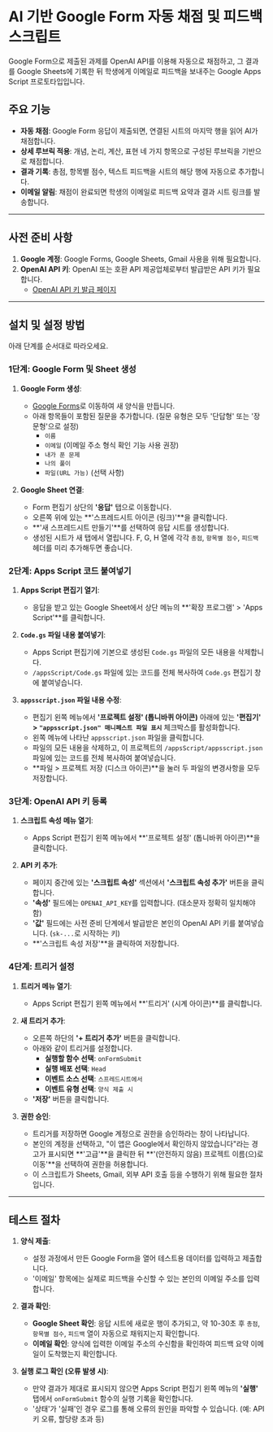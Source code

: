 # AI 기반 Google Form 자동 채점 및 피드백 스크립트

Google Form으로 제출된 과제를 OpenAI API를 이용해 자동으로 채점하고, 그 결과를 Google Sheets에 기록한 뒤 학생에게 이메일로 피드백을 보내주는 Google Apps Script 프로토타입입니다.

## 주요 기능

- **자동 채점**: Google Form 응답이 제출되면, 연결된 시트의 마지막 행을 읽어 AI가 채점합니다.
- **상세 루브릭 적용**: 개념, 논리, 계산, 표현 네 가지 항목으로 구성된 루브릭을 기반으로 채점합니다.
- **결과 기록**: 총점, 항목별 점수, 텍스트 피드백을 시트의 해당 행에 자동으로 추가합니다.
- **이메일 알림**: 채점이 완료되면 학생의 이메일로 피드백 요약과 결과 시트 링크를 발송합니다.

---

## 사전 준비 사항

1.  **Google 계정**: Google Forms, Google Sheets, Gmail 사용을 위해 필요합니다.
2.  **OpenAI API 키**: OpenAI 또는 호환 API 제공업체로부터 발급받은 API 키가 필요합니다.
    - [OpenAI API 키 발급 페이지](https://platform.openai.com/api-keys)

---

## 설치 및 설정 방법

아래 단계를 순서대로 따라오세요.

### 1단계: Google Form 및 Sheet 생성

1.  **Google Form 생성**:
    - [Google Forms](https://forms.google.com/u/0/)로 이동하여 새 양식을 만듭니다.
    - 아래 항목들이 포함된 질문을 추가합니다. (질문 유형은 모두 '단답형' 또는 '장문형'으로 설정)
      - `이름`
      - `이메일` (이메일 주소 형식 확인 기능 사용 권장)
      - `내가 푼 문제`
      - `나의 풀이`
      - `파일(URL 가능)` (선택 사항)

2.  **Google Sheet 연결**:
    - Form 편집기 상단의 **'응답'** 탭으로 이동합니다.
    - 오른쪽 위에 있는 **'스프레드시트 아이콘 (링크)'**을 클릭합니다.
    - **'새 스프레드시트 만들기'**를 선택하여 응답 시트를 생성합니다.
    - 생성된 시트가 새 탭에서 열립니다. F, G, H 열에 각각 `총점`, `항목별 점수`, `피드백` 헤더를 미리 추가해두면 좋습니다.

### 2단계: Apps Script 코드 붙여넣기

1.  **Apps Script 편집기 열기**:
    - 응답을 받고 있는 Google Sheet에서 상단 메뉴의 **'확장 프로그램' > 'Apps Script'**를 클릭합니다.

2.  **`Code.gs` 파일 내용 붙여넣기**:
    - Apps Script 편집기에 기본으로 생성된 `Code.gs` 파일의 모든 내용을 삭제합니다.
    - `/appsScript/Code.gs` 파일에 있는 코드를 전체 복사하여 `Code.gs` 편집기 창에 붙여넣습니다.

3.  **`appsscript.json` 파일 내용 수정**:
    - 편집기 왼쪽 메뉴에서 **'프로젝트 설정' (톱니바퀴 아이콘)** 아래에 있는 **'편집기' > `"appsscript.json" 매니페스트 파일 표시`** 체크박스를 활성화합니다.
    - 왼쪽 메뉴에 나타난 `appsscript.json` 파일을 클릭합니다.
    - 파일의 모든 내용을 삭제하고, 이 프로젝트의 `/appsScript/appsscript.json` 파일에 있는 코드를 전체 복사하여 붙여넣습니다.
    - **파일 > 프로젝트 저장 (디스크 아이콘)**을 눌러 두 파일의 변경사항을 모두 저장합니다.

### 3단계: OpenAI API 키 등록

1.  **스크립트 속성 메뉴 열기**:
    - Apps Script 편집기 왼쪽 메뉴에서 **'프로젝트 설정' (톱니바퀴 아이콘)**을 클릭합니다.

2.  **API 키 추가**:
    - 페이지 중간에 있는 **'스크립트 속성'** 섹션에서 **'스크립트 속성 추가'** 버튼을 클릭합니다.
    - **'속성'** 필드에는 `OPENAI_API_KEY`를 입력합니다. (대소문자 정확히 일치해야 함)
    - **'값'** 필드에는 사전 준비 단계에서 발급받은 본인의 OpenAI API 키를 붙여넣습니다. (`sk-...`로 시작하는 키)
    - **'스크립트 속성 저장'**을 클릭하여 저장합니다.

### 4단계: 트리거 설정

1.  **트리거 메뉴 열기**:
    - Apps Script 편집기 왼쪽 메뉴에서 **'트리거' (시계 아이콘)**를 클릭합니다.

2.  **새 트리거 추가**:
    - 오른쪽 하단의 **'+ 트리거 추가'** 버튼을 클릭합니다.
    - 아래와 같이 트리거를 설정합니다.
      - **실행할 함수 선택**: `onFormSubmit`
      - **실행 배포 선택**: `Head`
      - **이벤트 소스 선택**: `스프레드시트에서`
      - **이벤트 유형 선택**: `양식 제출 시`
    - **'저장'** 버튼을 클릭합니다.

3.  **권한 승인**:
    - 트리거를 저장하면 Google 계정으로 권한을 승인하라는 창이 나타납니다.
    - 본인의 계정을 선택하고, "이 앱은 Google에서 확인하지 않았습니다"라는 경고가 표시되면 **'고급'**을 클릭한 뒤 **'(안전하지 않음) 프로젝트 이름(으)로 이동'**을 선택하여 권한을 허용합니다.
    - 이 스크립트가 Sheets, Gmail, 외부 API 호출 등을 수행하기 위해 필요한 절차입니다.

---

## 테스트 절차

1.  **양식 제출**:
    - 설정 과정에서 만든 Google Form을 열어 테스트용 데이터를 입력하고 제출합니다.
    - '이메일' 항목에는 실제로 피드백을 수신할 수 있는 본인의 이메일 주소를 입력합니다.

2.  **결과 확인**:
    - **Google Sheet 확인**: 응답 시트에 새로운 행이 추가되고, 약 10-30초 후 `총점`, `항목별 점수`, `피드백` 열이 자동으로 채워지는지 확인합니다.
    - **이메일 확인**: 양식에 입력한 이메일 주소의 수신함을 확인하여 피드백 요약 이메일이 도착했는지 확인합니다.

3.  **실행 로그 확인 (오류 발생 시)**:
    - 만약 결과가 제대로 표시되지 않으면 Apps Script 편집기 왼쪽 메뉴의 **'실행'** 탭에서 `onFormSubmit` 함수의 실행 기록을 확인합니다.
    - '상태'가 '실패'인 경우 로그를 통해 오류의 원인을 파악할 수 있습니다. (예: API 키 오류, 할당량 초과 등)
